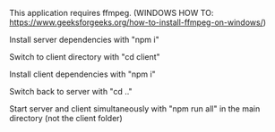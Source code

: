 This application requires ffmpeg. (WINDOWS HOW TO: https://www.geeksforgeeks.org/how-to-install-ffmpeg-on-windows/)

Install server dependencies with "npm i"

Switch to client directory with "cd client"

Install client dependencies with "npm i"

Switch back to server with "cd .."

Start server and client simultaneously with "npm run all" in the main directory (not the client folder)
